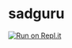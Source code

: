# sadguru

[![Run on Repl.it](https://repl.it/badge/github/saurabh908/sadguru-amrit)](https://repl.it/github/saurabh908/sadguru-amrit)